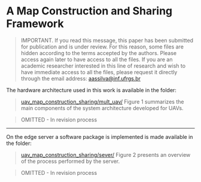 # A Map Construction and Sharing Framework


>IMPORTANT. If you read this message, this paper has been submitted for publication and is under review. For this reason, some files are hidden according to the terms accepted by the authors. Please access again later to have access to all the files. If you are an academic researcher interested in this line of research and wish to have immediate access to all the files, please request it directly through the email address: aassilva@inf.ufrgs.br

The hardware architecture used in this work is available in the folder:
>[uav_map_construction_sharing/mult_uav/](https://github.com/aassilva/uav_map_construction_sharing/tree/main/mult_uav)
Figure 1 summarizes the main components of the system architecture developed for UAVs.

>OMITTED - In revision process

---

On the edge server a software package is implemented is made available in the folder: 
>[uav_map_construction_sharing/sever/](https://github.com/aassilva/uav_map_construction_sharing/tree/main/sever)
Figure 2 presents an overview of the process performed by the server.

>OMITTED - In revision process
